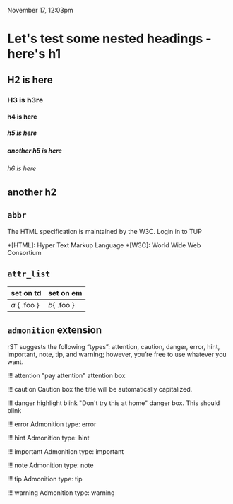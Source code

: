 November 17, 12:03pm

# Let's test some nested headings - here's h1

## H2 is here

### H3 is h3re


#### h4 is here

##### h5 is here

##### another h5  is here

###### h6 is here

## another h2

## `abbr` 

The HTML specification is maintained by the W3C.  Login in to TUP

*[HTML]: Hyper Text Markup Language
*[W3C]:  World Wide Web Consortium

## `attr_list`

| set on td    | set on em   |
|--------------|-------------|
| *a* { .foo } | *b*{ .foo } |


## `admonition` extension

rST suggests the following “types”: attention, caution, danger, error, hint, important, note, tip, and warning; however, you’re free to use whatever you want.

!!! attention "pay attention"
	attention box

!!! caution
    Caution box the title will be automatically capitalized.

!!! danger highlight blink "Don't try this at home"
	danger box. This should blink

!!! error
	Admonition type: error

!!! hint
	Admonition type: hint

!!! important
	Admonition type: important

!!! note
	Admonition type: note

!!! tip
	Admonition type: tip

!!! warning
	Admonition type: warning


